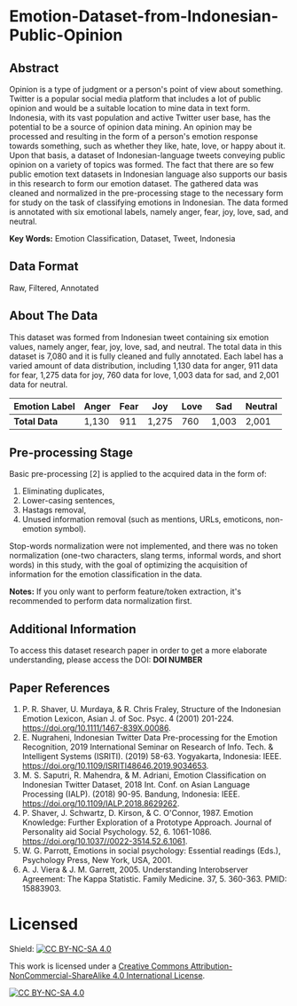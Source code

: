 # **Emotion-Dataset-from-Indonesian-Public-Opinion**

## Abstract
Opinion is a type of judgment or a person's point of view about something. Twitter is a popular social media platform that includes a lot of public opinion and would be a suitable location to mine data in text form. Indonesia, with its vast population and active Twitter user base, has the potential to be a source of opinion data mining. An opinion may be processed and resulting in the form of a person's emotion response towards something, such as whether they like, hate, love, or happy about it. Upon that basis, a dataset of Indonesian-language tweets conveying public opinion on a variety of topics was formed. The fact that there are so few public emotion text datasets in Indonesian language also supports our basis in this research to form our emotion dataset. The gathered data was cleaned and normalized in the pre-processing stage to the necessary form for study on the task of classifying emotions in Indonesian. The data formed is annotated with six emotional labels, namely anger, fear, joy, love, sad, and neutral.

**Key Words:** Emotion Classification, Dataset, Tweet, Indonesia

## Data Format
Raw, Filtered, Annotated

## About The Data
This dataset was formed from Indonesian tweet containing six emotion values, namely anger, fear, joy, love, sad, and neutral. The total data in this dataset is 7,080 and it is fully cleaned and fully annotated. Each label has a varied amount of data distribution, including 1,130 data for anger, 911 data for fear, 1,275 data for joy, 760 data for love, 1,003 data for sad, and 2,001 data for neutral.

| **Emotion Label** | Anger |  Fear  |  Joy  | Love |  Sad  | Neutral |
| ----------------- | ----- | ------ | ----- | ---- | ----- | ------- |
| **Total Data**    | 1,130 |   911  | 1,275 |  760 | 1,003 |  2,001  |

## Pre-processing Stage
Basic pre-processing [2] is applied to the acquired data in the form of:
1. Eliminating duplicates,
2. Lower-casing sentences,
3. Hastags removal,
4. Unused information removal (such as mentions, URLs, emoticons, non-emotion symbol).

Stop-words normalization were not implemented, and there was no token normalization (one-two characters, slang terms, informal words, and short words) in this study, with the goal of optimizing the acquisition of information for the emotion classification in the data.

**Notes:**
If you only want to perform feature/token extraction, it's recommended to perform data normalization first.

## Additional Information
To access this dataset research paper in order to get a more elaborate understanding, please access the DOI: **DOI NUMBER**

## Paper References
1. P. R. Shaver, U. Murdaya, & R. Chris Fraley, Structure of the Indonesian Emotion Lexicon, Asian J. of Soc. Psyc. 4 (2001) 201-224. https://doi.org/10.1111/1467-839X.00086.
2. E. Nugraheni, Indonesian Twitter Data Pre-processing for the Emotion Recognition, 2019 International Seminar on Research of Info. Tech. & Intelligent Systems (ISRITI). (2019) 58-63. Yogyakarta, Indonesia: IEEE. https://doi.org/10.1109/ISRITI48646.2019.9034653.
3. M. S. Saputri, R. Mahendra, & M. Adriani, Emotion Classification on Indonesian Twitter Dataset, 2018 Int. Conf. on Asian Language Processing (IALP). (2018) 90-95. Bandung, Indonesia: IEEE. https://doi.org/10.1109/IALP.2018.8629262.
4. P. Shaver, J. Schwartz, D. Kirson, & C. O'Connor, 1987. Emotion Knowledge: Further Exploration of a Prototype Approach. Journal of Personality aid Social Psychology. 52, 6. 1061-1086. https://doi.org/10.1037//0022-3514.52.6.1061.
5. W. G. Parrott, Emotions in social psychology: Essential readings (Eds.), Psychology Press, New York, USA, 2001.
6. A. J. Viera & J. M. Garrett, 2005. Understanding Interobserver Agreement: The Kappa Statistic. Family Medicine. 37, 5. 360-363. PMID: 15883903.

# Licensed
Shield: [![CC BY-NC-SA 4.0][cc-by-nc-sa-shield]][cc-by-nc-sa]

This work is licensed under a
[Creative Commons Attribution-NonCommercial-ShareAlike 4.0 International License][cc-by-nc-sa].

[![CC BY-NC-SA 4.0][cc-by-nc-sa-image]][cc-by-nc-sa]

[cc-by-nc-sa]: http://creativecommons.org/licenses/by-nc-sa/4.0/
[cc-by-nc-sa-image]: https://licensebuttons.net/l/by-nc-sa/4.0/88x31.png
[cc-by-nc-sa-shield]: https://img.shields.io/badge/License-CC%20BY--NC--SA%204.0-lightgrey.svg

